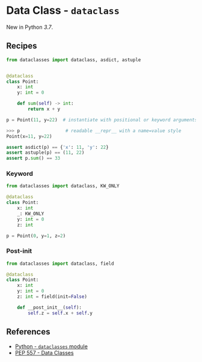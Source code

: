 # Data Class - `dataclass`

New in Python *3.7*.

## Recipes

```python
from dataclasses import dataclass, asdict, astuple


@dataclass
class Point:
    x: int
    y: int = 0

    def sum(self) -> int:
        return x + y

p = Point(11, y=22)  # instantiate with positional or keyword arguments

>>> p                 # readable __repr__ with a name=value style
Point(x=11, y=22)

assert asdict(p) == {'x': 11, 'y': 22}
assert astuple(p) == (11, 22)
assert p.sum() == 33
```

### Keyword

```python
from dataclasses import dataclass, KW_ONLY

@dataclass
class Point:
    x: int
    _: KW_ONLY
    y: int = 0
    z: int

p = Point(0, y=1, z=2)
```

### Post-init

```python
from dataclasses import dataclass, field

@dataclass
class Point:
    x: int
    y: int = 0
    z: int = field(init=False)

    def __post_init__(self):
        self.z = self.x + self.y
```

## References

- [Python - `dataclasses` module](https://docs.python.org/3/library/dataclasses.html)
- [PEP 557 - Data Classes](https://peps.python.org/pep-0557/)
